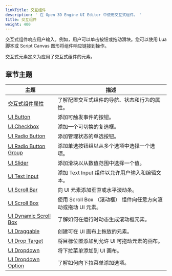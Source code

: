 ```yaml
---
linkTitle: 交互组件
description: ' 在 Open 3D Engine UI Editor 中使用交互式组件。 '
title: 交互组件
weight: 400
---
```


交互式组件响应用户输入。例如，用户可以单击按钮或拖动滑块。您可以使用 Lua 脚本或 Script Canvas 图形将组件响应链接到操作。

交互式元素定义为应用了交互式组件的元素。

## 章节主题

|主题 |描述 |
|---|---|
| [交互式组件属性](properties) | 了解配置交互式组件的导航、状态和行为的属性。 |
| [UI Button](components-button) | 添加可触发事件的按钮。 |
| [UI Checkbox](components-checkbox) | 添加一个可切换的复选框。|
| [UI Radio Button](components-radiobutton) | 添加管理状态的单选按钮。 |
| [UI Radio Button Group](components-radiobuttongroup) | 添加单选按钮组以从多个选项中选择一个选项。 |
| [UI Slider](components-slider) | 添加滑块以从数值范围中选择一个值。 |
| [UI Text Input](components-textinput) | 添加 Text Input 组件以允许用户输入和编辑文本。 |
| [UI Scroll Bar](components-scrollbar) | 向 UI 元素添加垂直或水平滚动条。 |
| [UI Scroll Box](components-scrollbox) | 使用 Scroll Box （滚动框） 组件向任意方向滚动或拖动 UI 元素。 |
| [UI Dynamic Scroll Box](dynamic-scrollbox) | 了解如何在运行时动态生成滚动框元素。 |
| [UI Draggable](components-draggable) | 创建可在 UI 画布上拖放的元素。 |
| [UI Drop Target](components-drop-target) | 将目标位置添加到允许 UI 可拖动元素的画布。 |
| [UI Dropdown](components-dropdown) | 将下拉菜单添加到 UI 画布。 |
| [UI Dropdown Option](components-dropdownoption) | 了解如何向下拉菜单添加选项。 |

